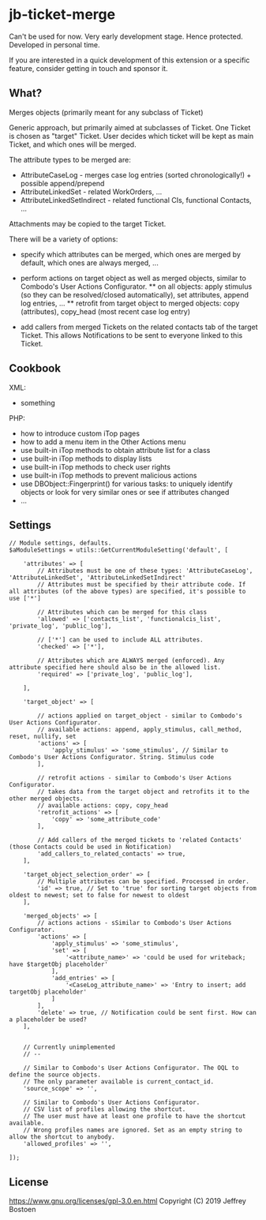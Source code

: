 # jb-ticket-merge

Can't be used for now. Very early development stage. Hence protected.
Developed in personal time.

If you are interested in a quick development of this extension or a specific feature, consider getting in touch and sponsor it.

## What?
Merges objects (primarily meant for any subclass of Ticket)

Generic approach, but primarily aimed at subclasses of Ticket.
One Ticket is chosen as "target" Ticket. User decides which ticket will be kept as main Ticket, and which ones will be merged.

The attribute types to be merged are:
* AttributeCaseLog - merges case log entries (sorted chronologically!) + possible append/prepend
* AttributeLinkedSet - related WorkOrders, ...
* AttributeLinkedSetIndirect - related functional CIs, functional Contacts, ...

Attachments may be copied to the target Ticket.

There will be a variety of options:

* specify which attributes can be merged, which ones are merged by default, which ones are always merged, ...

* perform actions on target object as well as merged objects, similar to Combodo's User Actions Configurator.
** on all objects: apply stimulus (so they can be resolved/closed automatically), set attributes, append log entries, ...
** retrofit from target object to merged objects: copy (attributes), copy_head (most recent case log entry)

* add callers from merged Tickets on the related contacts tab of the target Ticket. This allows Notifications to be sent to everyone linked to this Ticket.


## Cookbook

XML:
- something

PHP:
- how to introduce custom iTop pages
- how to add a menu item in the Other Actions menu
- use built-in iTop methods to obtain attribute list for a class
- use built-in iTop methods to display lists
- use built-in iTop methods to check user rights
- use built-in iTop methods to prevent malicious actions
- use DBObject::Fingerprint() for various tasks: to uniquely identify objects or look for very similar ones or see if attributes changed
- ...


## Settings

```
// Module settings, defaults.
$aModuleSettings = utils::GetCurrentModuleSetting('default', [

	'attributes' => [
		// Attributes must be one of these types: 'AttributeCaseLog', 'AttributeLinkedSet', 'AttributeLinkedSetIndirect'
		// Attributes must be specified by their attribute code. If all attributes (of the above types) are specified, it's possible to use ['*']
		
		// Attributes which can be merged for this class
		'allowed' => ['contacts_list', 'functionalcis_list', 'private_log', 'public_log'],
		
		// ['*'] can be used to include ALL attributes.
		'checked' => ['*'],
		
		// Attributes which are ALWAYS merged (enforced). Any attribute specified here should also be in the allowed list.
		'required' => ['private_log', 'public_log'],
		
	],
	
	'target_object' => [
	
		// actions applied on target_object - similar to Combodo's User Actions Configurator.
		// available actions: append, apply_stimulus, call_method, reset, nullify, set
		'actions' => [
			'apply_stimulus' => 'some_stimulus', // Similar to Combodo's User Actions Configurator. String. Stimulus code
		],
		
		// retrofit actions - similar to Combodo's User Actions Configurator.
		// takes data from the target object and retrofits it to the other merged objects.
		// available actions: copy, copy_head
		'retrofit_actions' => [
			'copy' => 'some_attribute_code'
		],
		
		// Add callers of the merged tickets to 'related Contacts' (those Contacts could be used in Notification)
		'add_callers_to_related_contacts' => true, 
	],
	
	'target_object_selection_order' => [
		// Multiple attributes can be specified. Processed in order.
		'id' => true, // Set to 'true' for sorting target objects from oldest to newest; set to false for newest to oldest
	],
	
	'merged_objects' => [
		// actions actions - sSimilar to Combodo's User Actions Configurator. 
		'actions' => [
			'apply_stimulus' => 'some_stimulus',
			'set' => [
				'<attribute_name>' => 'could be used for writeback; have $targetObj placeholder'
			],
			'add_entries' => [
				'<CaseLog_attribute_name>' => 'Entry to insert; add targetObj placeholder'
			]
		],
		'delete' => true, // Notification could be sent first. How can a placeholder be used?
	],
	
	
	// Currently unimplemented
	// --
	
	// Similar to Combodo's User Actions Configurator. The OQL to define the source objects. 
	// The only parameter available is current_contact_id.
	'source_scope' => '',
	
	// Similar to Combodo's User Actions Configurator. 
	// CSV list of profiles allowing the shortcut. 
	// The user must have at least one profile to have the shortcut available. 
	// Wrong profiles names are ignored. Set as an empty string to allow the shortcut to anybody.
	'allowed_profiles' => '', 
	
]); 

```

## License
https://www.gnu.org/licenses/gpl-3.0.en.html
Copyright (C) 2019 Jeffrey Bostoen
